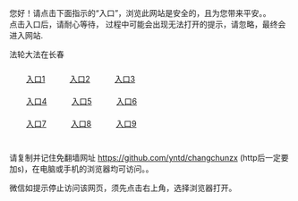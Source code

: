 您好！请点击下面指示的“入口”，浏览此网站是安全的，且为您带来平安。。 <br/>
点击入口后，请耐心等待， 过程中可能会出现无法打开的提示，请忽略，最终会进入网站. </br>

法轮大法在长春<br/>
<div style="padding:10px"><a style="margin:20px" target="_blank" href="https://d3hxxbmbx3x7y1.cloudfront.net/2Qpsp?vzxjuzq" id="ccLink1" rel="nofollow">入口1</a> <a target="_blank" style="margin:20px" href="https://d2wjfspumvxw4o.cloudfront.net/2Qpsp?epphzcv" id="ccLink2" rel="nofollow">入口2</a> <a style="margin:20px" target="_blank" href="https://d4ismr6nnnm9f.cloudfront.net/2Qpsp?xytovn" id="ccLink3" rel="nofollow">入口3</a></div>

<div style="padding:10px" ><a style="margin:20px" target="_blank" href="https://d3hxxbmbx3x7y1.cloudfront.net/2Qpsp?vzxjuzq" id="ccLink4" rel="nofollow">入口4</a> <a style="margin:20px" href="https://d2wjfspumvxw4o.cloudfront.net/2Qpsp?epphzcv" target="_blank" id="ccLink5" rel="nofollow">入口5</a> <a style="margin:20px" href="https://d4ismr6nnnm9f.cloudfront.net/2Qpsp?xytovn" target="_blank" id="ccLink6" rel="nofollow">入口6</a></div>

<div style="padding:10px"><a style="margin:20px" target="_blank" href="https://d3hxxbmbx3x7y1.cloudfront.net/2Qpsp?vzxjuzq" id="ccLink7" rel="nofollow">入口7</a> <a style="margin:20px" href="https://d2wjfspumvxw4o.cloudfront.net/2Qpsp?epphzcv" target="_blank" id="ccLink8" rel="nofollow">入口8</a> <a style="margin:20px" target="_blank" href="https://d4ismr6nnnm9f.cloudfront.net/2Qpsp?xytovn" id="ccLink9" rel="nofollow">入口9</a></div>

<br/>



请复制并记住免翻墙网址 https://github.com/yntd/changchunzx (http后一定要加s)，在电脑或手机的浏览器均可访问。。<br/>

微信如提示停止访问该网页，须先点击右上角，选择浏览器打开。
